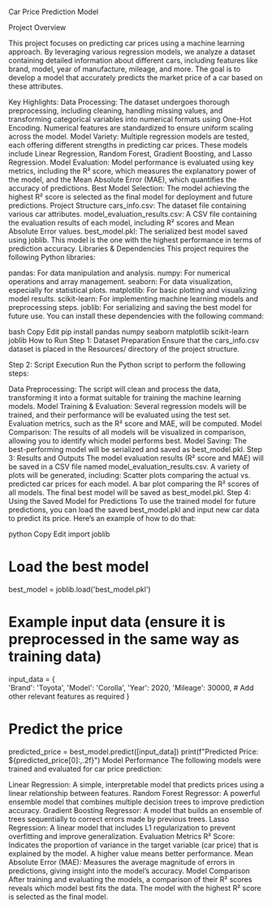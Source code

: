 Car Price Prediction Model


Project Overview

This project focuses on predicting car prices using a machine learning approach. By leveraging various regression models, we analyze a dataset containing detailed information about different cars, including features like brand, model, year of manufacture, mileage, and more. The goal is to develop a model that accurately predicts the market price of a car based on these attributes.

Key Highlights:
Data Processing: The dataset undergoes thorough preprocessing, including cleaning, handling missing values, and transforming categorical variables into numerical formats using One-Hot Encoding. Numerical features are standardized to ensure uniform scaling across the model.
Model Variety: Multiple regression models are tested, each offering different strengths in predicting car prices. These models include Linear Regression, Random Forest, Gradient Boosting, and Lasso Regression.
Model Evaluation: Model performance is evaluated using key metrics, including the R² score, which measures the explanatory power of the model, and the Mean Absolute Error (MAE), which quantifies the accuracy of predictions.
Best Model Selection: The model achieving the highest R² score is selected as the final model for deployment and future predictions.
Project Structure
cars_info.csv: The dataset file containing various car attributes.
model_evaluation_results.csv: A CSV file containing the evaluation results of each model, including R² scores and Mean Absolute Error values.
best_model.pkl: The serialized best model saved using joblib. This model is the one with the highest performance in terms of prediction accuracy.
Libraries & Dependencies
This project requires the following Python libraries:

pandas: For data manipulation and analysis.
numpy: For numerical operations and array management.
seaborn: For data visualization, especially for statistical plots.
matplotlib: For basic plotting and visualizing model results.
scikit-learn: For implementing machine learning models and preprocessing steps.
joblib: For serializing and saving the best model for future use.
You can install these dependencies with the following command:

bash
Copy
Edit
pip install pandas numpy seaborn matplotlib scikit-learn joblib
How to Run
Step 1: Dataset Preparation
Ensure that the cars_info.csv dataset is placed in the Resources/ directory of the project structure.

Step 2: Script Execution
Run the Python script to perform the following steps:

Data Preprocessing: The script will clean and process the data, transforming it into a format suitable for training the machine learning models.
Model Training & Evaluation: Several regression models will be trained, and their performance will be evaluated using the test set. Evaluation metrics, such as the R² score and MAE, will be computed.
Model Comparison: The results of all models will be visualized in comparison, allowing you to identify which model performs best.
Model Saving: The best-performing model will be serialized and saved as best_model.pkl.
Step 3: Results and Outputs
The model evaluation results (R² score and MAE) will be saved in a CSV file named model_evaluation_results.csv.
A variety of plots will be generated, including:
Scatter plots comparing the actual vs. predicted car prices for each model.
A bar plot comparing the R² scores of all models.
The final best model will be saved as best_model.pkl.
Step 4: Using the Saved Model for Predictions
To use the trained model for future predictions, you can load the saved best_model.pkl and input new car data to predict its price. Here’s an example of how to do that:

python
Copy
Edit
import joblib

# Load the best model
best_model = joblib.load('best_model.pkl')

# Example input data (ensure it is preprocessed in the same way as training data)
input_data = {  
    'Brand': 'Toyota',
    'Model': 'Corolla',
    'Year': 2020,
    'Mileage': 30000,
    # Add other relevant features as required
}

# Predict the price
predicted_price = best_model.predict([input_data])
print(f"Predicted Price: ${predicted_price[0]:,.2f}")
Model Performance
The following models were trained and evaluated for car price prediction:

Linear Regression: A simple, interpretable model that predicts prices using a linear relationship between features.
Random Forest Regressor: A powerful ensemble model that combines multiple decision trees to improve prediction accuracy.
Gradient Boosting Regressor: A model that builds an ensemble of trees sequentially to correct errors made by previous trees.
Lasso Regression: A linear model that includes L1 regularization to prevent overfitting and improve generalization.
Evaluation Metrics
R² Score: Indicates the proportion of variance in the target variable (car price) that is explained by the model. A higher value means better performance.
Mean Absolute Error (MAE): Measures the average magnitude of errors in predictions, giving insight into the model’s accuracy.
Model Comparison
After training and evaluating the models, a comparison of their R² scores reveals which model best fits the data. The model with the highest R² score is selected as the final model.
